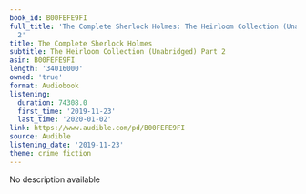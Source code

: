 ```yaml
---
book_id: B00FEFE9FI
full_title: 'The Complete Sherlock Holmes: The Heirloom Collection (Unabridged) Part
  2'
title: The Complete Sherlock Holmes
subtitle: The Heirloom Collection (Unabridged) Part 2
asin: B00FEFE9FI
length: '34016000'
owned: 'true'
format: Audiobook
listening:
  duration: 74308.0
  first_time: '2019-11-23'
  last_time: '2020-01-02'
link: https://www.audible.com/pd/B00FEFE9FI
source: Audible
listening_date: '2019-11-23'
theme: crime fiction
---
```

No description available

























